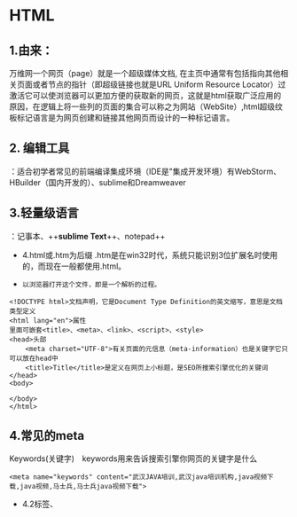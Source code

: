 # HTML 
## 1.由来：
万维网一个网页（page）就是一个超级媒体文档, 在主页中通常有包括指向其他相关页面或者节点的指针（即超级链接也就是URL  Uniform Resource Locator）过激活它可以使浏览器可以更加方便的获取新的网页，这就是html获取广泛应用的原因，在逻辑上将一些列的页面的集合可以称之为网站（WebSite）,html超级纹板标记语言是为网页创建和链接其他网页而设计的一种标记语言。

## 2. 编辑工具
：适合初学者常见的前端编译集成环境（IDE是"集成开发环境）有WebStorm、HBuilder（国内开发的）、sublime和Dreamweaver
>
## 3.轻量级语言
：记事本、++**sublime Text**++、notepad++
>
- 4.html或.htm为后缀
    .htm是在win32时代，系统只能识别3位扩展名时使用的，而现在一般都使用.html。
-     以浏览器打开这个文件，即是一个解析的过程。
>
```
<!DOCTYPE html>文档声明，它是Document Type Definition的英文缩写，意思是文档类型定义
<html lang="en">属性
里面可嵌套<title>、<meta>、<link>、<script>、<style>
<head>头部
    <meta charset="UTF-8">有关页面的元信息（meta-information）也是关键字它只可以放在head中
    <title>Title</title>是定义在网页上小标题，是SEO所搜索引擎优化的关键词
</head>
<body>

</body>
</html>
```
## 4.常见的meta

Keywords(关键字)　keywords用来告诉搜索引擎你网页的关键字是什么
```
<meta name="keywords" content="武汉JAVA培训,武汉java培训机构,java视频下载,java视频,马士兵,马士兵java视频下载">
```
- 4.2<link>标签、<script>标签
    都是与CSS、JS相关的最常见的用途是链接样式表。
```
<link rel="stylesheet" type="text/css" href="/html/csstest.css">
<script type="text/javascript" src="/JS/jquery.min.js"></script>
``` 
>
## 5.基础标签
#### 5.1标题标签
<h1> 到 <h6> 标签可定义标题。

<h1> 定义最大的标题，<h6> 定义最小的标题。
<body>
    <h1>This is heading 1</h1>
    <h2>This is heading 2</h2>
    <h3>This is heading 3</h3>
    <h4>This is heading 4</h4>
</body>

align属性值 | 作用
---|---
left | 左对齐
right | 右对齐
center| 居中
justify | 两端对齐(需要多行文本才
```
<body>
    <h1 align="center">标题</h1>
</body>
```
#### 5.2段落标签
```
<body>
    <p>我是一个段落</p>（也可使用align）
</body>
```
#### 5.3诸多格式标签
        <b>文本加粗
        <del>文本横线描述错误
        <em>斜体，给SEO强调重要性
        <i> 加粗标签，无SEO强调作用
        <pre>会保留空格和换行(如下面代码)
```
 <pre>                            
    春眠不觉晓，
      处处闻啼鸟。
        夜来风雨声，
          花落知多少。
    </pre>
```
        <strong>强调SEO重要性加粗
        <u>字体下面下划线
        <sup> 标签和<sub> 标签数学平方和下方描述
```
<body>
    <!--(a-b)²=a²-2ab+b²-->如下代码就是打印平方根的
    (a-b)<sup>2</sup>=a<sup>2</sup>-2ab+b<sup>2</sup>
</body>
```
        <img>网页中插图，注意src=“地址” alt=“你下载失败”。title鼠标提示符
            width和height宽和高
- ####             <a> URL地址超链接(也可插图片)
```
<a target="_blank" href="http://www.baidu.com">百度一下</a>
```
         <br>单行换行  自闭合标签
         <hr>创建一条水平线
         <span>和<div>是CSS来应用
>
#### 5.3列表
#####      5.31 <ul>  <li>无序列表 （如下面代码）
          ul上加type("disc" 默认黑色圆点\"circle" 空心圆点\"square" 方块)属性
```
   <p>知名手机厂商:</p>
    <ul>
        <li>华为</li>
        <li>小米</li>
        <li>三星</li>
        <li>苹果</li>
    </ul>
```
#####     5.32有序列表<ol>  <li>使用数字进行标记，有序列表是有顺序的。
              ol可加type="A" type="a"罗马字母列表 type="I" type="i"  自动升幂 
```
 <ol>
        <li>三星</li>
        <li>苹果</li>
        <li>华为</li>
        <li>小米</li>
    </ol>

```
#####    5.33表格标签
    <table>注意单行如下面代码
```
border="1" align="center" cellpadding="0" cellspacing="0"
```
 #####    5.34表格的表头
    <th>SEO重要，在表格中显示粗体
  #####   5.35<caption>表格的标题
```
 <caption>优秀男演员代表作</caption>
 ```
#####  5.35表格跨行跨列
- colspan跨列（合并列表格）
```
<th colspan="2">手机号</th>
````
##### 5.36rowspan属性实现跨行-（合并行表格）
```
<th rowspan="2">手机号</th>
```
![](http://note.youdao.com/noteshare?id=afa2c3dc3ffe87776a7908f92e2138b9)
![image](http://note.youdao.com/favicon.ico)
>
---
## 5.4表单标签
[](https://pan.baidu.com/s/1eSjFLoI#list/path=%2F)

---
#### 5.41表单标签
    表单使用<form> 标签创建。表单可包含文本字段、复选框、单选框、提交按钮等等。如登录页面等
```
<form action="login.jsp">
```

###### 表单属性
    使用<form> 标签创建。表单可包含文本字段、复选框、单选框、提交按钮等等。
ction="URL"：一个URL地址，指定form表单向何处发送数据。

name="login"：作用是给表单起名，为了便于我们操作。

enctype ="string"：规定在发送表单数据之前，如何对表单数据进行编码。通常在使用文件上传时，我们会enctype="multipart/form-data"，以二进制传输。

method ="get/post"：指定表单以何种方式发送到指定的服务器程序，该属性定义浏览器将表单中的数据提交给服务器处理程序的方式。关于method的取值，最常用的是get和post。


#### 5.42表单域
###### <input>标签
```
<form action="login.jsp">
    性别：男 <input name="sex" checked="checked" type="radio" value="1">
         女 <input name="sex" type="radio" value="2">
 </form>
 ````
 
#### 5.43表单按钮
        input="text" 文本框
        input="password" 密码框
        type="radio" 单选框
        type="checkox" 复选框
        type="file" 文件上传

